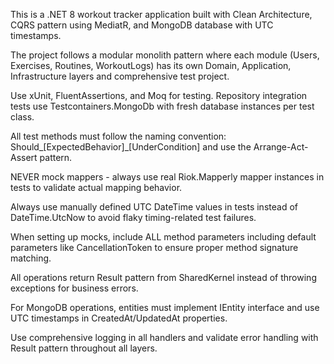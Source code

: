 This is a .NET 8 workout tracker application built with Clean Architecture, CQRS pattern using MediatR, and MongoDB database with UTC timestamps.

The project follows a modular monolith pattern where each module (Users, Exercises, Routines, WorkoutLogs) has its own Domain, Application, Infrastructure layers and comprehensive test project.

Use xUnit, FluentAssertions, and Moq for testing. Repository integration tests use Testcontainers.MongoDb with fresh database instances per test class.

All test methods must follow the naming convention: Should_[ExpectedBehavior]_[UnderCondition] and use the Arrange-Act-Assert pattern.

NEVER mock mappers - always use real Riok.Mapperly mapper instances in tests to validate actual mapping behavior.

Always use manually defined UTC DateTime values in tests instead of DateTime.UtcNow to avoid flaky timing-related test failures.

When setting up mocks, include ALL method parameters including default parameters like CancellationToken to ensure proper method signature matching.

All operations return Result<T> pattern from SharedKernel instead of throwing exceptions for business errors.

For MongoDB operations, entities must implement IEntity interface and use UTC timestamps in CreatedAt/UpdatedAt properties.

Use comprehensive logging in all handlers and validate error handling with Result pattern throughout all layers.